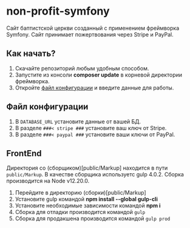 # non-profit-symfony

Сайт баптистской церкви созданный с применением фреймворка Symfony. Сайт принимает пожертвования через Stripe и PayPal.

## Как начать?

1. Скачайте репозиторий любым удобным способом.
2. Запустите из консоли **composer update** в корневой директории фреймворка.
3. Откройте [файл конфигурации](.env) и введите данные для работы.

## Файл конфигурации

1. В `DATABASE_URL` установите данные от вашей БД.
2. В разделе `###< stripe ###` установите ваш ключ от Stripe.
3. В разделе `###< paypal ###` установите ваши ключи от PayPal.

## FrontEnd
Директория со (сборщиком)[public/Markup] находится в пути `public/Markup`.
В качестве сборщика используетс gulp 4.0.2.
Сборка производится на Node v12.20.0.

1. Перейдите в директорию (сборки)[public/Markup]
2. Установите gulp командой **npm install --global gulp-cli**
3. Установите необходимые зависимости командой **npm i**
4. Сборка для отладки производится командой `gulp`
5. Сборка для продакшена производится командой `gulp prod`
